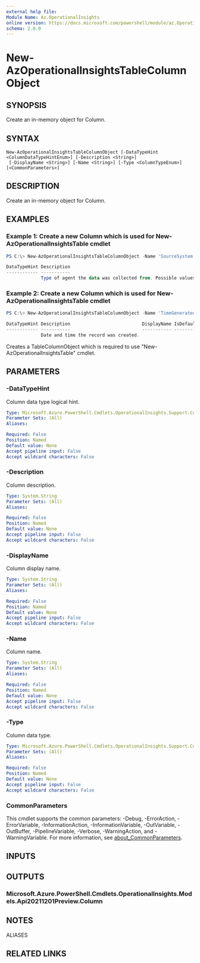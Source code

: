 ```yaml
---
external help file:
Module Name: Az.OperationalInsights
online version: https://docs.microsoft.com/powershell/module/az.OperationalInsights/new-AzOperationalInsightsTableColumnObject
schema: 2.0.0
---
```


# New-AzOperationalInsightsTableColumnObject

## SYNOPSIS
Create an in-memory object for Column.

## SYNTAX

```
New-AzOperationalInsightsTableColumnObject [-DataTypeHint <ColumnDataTypeHintEnum>] [-Description <String>]
 [-DisplayName <String>] [-Name <String>] [-Type <ColumnTypeEnum>] [<CommonParameters>]
```

## DESCRIPTION
Create an in-memory object for Column.

## EXAMPLES

### Example 1: Create a new Column which is used for New-AzOperationalInsightsTable cmdlet
```powershell
PS C:\> New-AzOperationalInsightsTableColumnObject -Name 'SourceSystem' -Description 'Type of agent the data was collected from. Possible values are OpsManager (Windows agent) or Linux.' -Type 'string'

DataTypeHint Description                                                                                         DisplayName IsDefaultDisplay IsHidden Name
------------ -----------                                                                                         ----------- ---------------- -------- ----
             Type of agent the data was collected from. Possible values are OpsManager (Windows agent) or Linux.                                       SourceSystem

```



### Example 2: Create a new Column which is used for New-AzOperationalInsightsTable cmdlet
```powershell
PS C:\> New-AzOperationalInsightsTableColumnObject -Name 'TimeGenerated' -Description 'Date and time the record was created.' -Type 'datetime'

DataTypeHint Description                           DisplayName IsDefaultDisplay IsHidden Name
------------ -----------                           ----------- ---------------- -------- ----
             Date and time the record was created.                                       TimeGenerated

```

Creates a TableColumnObject which is required to use "New-AzOperationalInsightsTable" cmdlet.

## PARAMETERS

### -DataTypeHint
Column data type logical hint.

```yaml
Type: Microsoft.Azure.PowerShell.Cmdlets.OperationalInsights.Support.ColumnDataTypeHintEnum
Parameter Sets: (All)
Aliases:

Required: False
Position: Named
Default value: None
Accept pipeline input: False
Accept wildcard characters: False
```

### -Description
Column description.

```yaml
Type: System.String
Parameter Sets: (All)
Aliases:

Required: False
Position: Named
Default value: None
Accept pipeline input: False
Accept wildcard characters: False
```

### -DisplayName
Column display name.

```yaml
Type: System.String
Parameter Sets: (All)
Aliases:

Required: False
Position: Named
Default value: None
Accept pipeline input: False
Accept wildcard characters: False
```

### -Name
Column name.

```yaml
Type: System.String
Parameter Sets: (All)
Aliases:

Required: False
Position: Named
Default value: None
Accept pipeline input: False
Accept wildcard characters: False
```

### -Type
Column data type.

```yaml
Type: Microsoft.Azure.PowerShell.Cmdlets.OperationalInsights.Support.ColumnTypeEnum
Parameter Sets: (All)
Aliases:

Required: False
Position: Named
Default value: None
Accept pipeline input: False
Accept wildcard characters: False
```

### CommonParameters
This cmdlet supports the common parameters: -Debug, -ErrorAction, -ErrorVariable, -InformationAction, -InformationVariable, -OutVariable, -OutBuffer, -PipelineVariable, -Verbose, -WarningAction, and -WarningVariable. For more information, see [about_CommonParameters](http://go.microsoft.com/fwlink/?LinkID=113216).

## INPUTS

## OUTPUTS

### Microsoft.Azure.PowerShell.Cmdlets.OperationalInsights.Models.Api20211201Preview.Column

## NOTES

ALIASES

## RELATED LINKS


